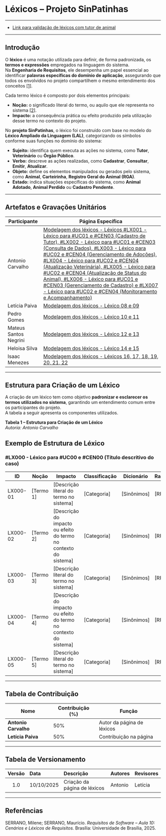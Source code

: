 # Léxicos – Projeto SinPatinhas

---

* [Link para validação de léxicos com tutor de animal](https://www.youtube.com/watch?v=q3XY4oEoQQo)

---

## Introdução

O **léxico** é uma notação utilizada para definir, de forma padronizada, os **termos e expressões** empregados na linguagem do sistema.  
Na **Engenharia de Requisitos**, ele desempenha um papel essencial ao identificar **palavras específicas do domínio de aplicação**, assegurando que todos os envolvidos no projeto compartilhem o mesmo entendimento dos conceitos <a id="anchor_1" href="#REF1">[1]</a>.

Cada termo léxico é composto por dois elementos principais:

- **Noção:** o significado literal do termo, ou aquilo que ele representa no sistema <a id="anchor_2" href="#REF2">[2]</a>.  
- **Impacto:** a consequência prática ou efeito produzido pela utilização desse termo no contexto do projeto.

No **projeto SinPatinhas**, o léxico foi construído com base no modelo do **Léxico Ampliado da Linguagem (LAL)**, categorizando os símbolos conforme suas funções no domínio do sistema:

- **Sujeito:** identifica quem executa as ações no sistema, como **Tutor**, **Veterinário** ou **Órgão Público**.  
- **Verbo:** descreve as ações realizadas, como **Cadastrar**, **Consultar**, **Emitir**, **Atualizar**.  
- **Objeto:** define os elementos manipulados ou gerados pelo sistema, como **Animal**, **Carteirinha**, **Registro Geral do Animal (RGA)**.  
- **Estado:** indica situações específicas do sistema, como **Animal Adotado**, **Animal Perdido** ou **Cadastro Pendente**.

---

## Artefatos e Gravações Unitários

| Participante | Página Específica |
|---------------|------------------|
| Antonio Carvalho | [Modelagem dos léxicos - Léxicos #LX001 - Léxico para #UC01 e #CEN03 (Cadastro de Tutor), #LX002 - Léxico para #UC01 e #CEN03 (Consulta de Dados), #LX003 - Léxico para #UC02 e #CEN04 (Gerenciamento de Adoções), #LX004 - Léxico para #UC02 e #CEN04 (Atualização Veterinária), #LX005 - Léxico para #UC02 e #CEN04 (Atualização de Status do Animal), #LX006 - Léxico para #UC01 e #CEN03 (Gerenciamento de Cadastro) e #LX007 - Léxico para #UC02 e #CEN04 (Monitoramento e Acompanhamento)](/modelagem/gravacoes/antonio/lexicos.md) |
| Letícia Paiva | [Modelagem dos léxicos - Léxico 08 e 09 ](/modelagem/gravacoes/leticia/lexicos.md) |
| Pedro Gomes | [Modelagem dos léxicos - Léxico 10 e 11](/modelagem/gravacoes/pedro/lexicos.md) |
| Mateus Santos Negrini | [Modelagem dos léxicos - Léxico 12 e 13 ](/modelagem/gravacoes/leticia/lexicos.md) |
| Heloisa Silva | [Modelagem dos léxicos - Léxico 14 e 15 ](/modelagem/gravacoes/mateus/lexicos.md) |
| Isaac Menezes | [Modelagem dos léxicos - Léxicos 16, 17, 18, 19, 20, 21, 22](/modelagem/gravacoes/isaac/lexicos.md) |
---

## Estrutura para Criação de um Léxico

A criação de um léxico tem como objetivo **padronizar e esclarecer os termos utilizados no sistema**, garantindo um entendimento comum entre os participantes do projeto.  
A tabela a seguir apresenta os componentes utilizados.

**Tabela 1 – Estrutura para Criação de um Léxico**  
*Autoria: Antonio Carvalho*

## Exemplo de Estrutura de Léxico

### #LX000 - Léxico para #UC00 e #CEN00 (Título descritivo do caso)

| ID        | Noção      | Impacto                                                                 | Classificação | Dicionário         | Rastreamento |
| ---------- | ---------- | ------------------------------------------------------------------------ | ------------- | ------------------ | ------------- |
| LX000-01   | [Termo 1]  | [Descrição literal do termo no sistema]                                 | [Categoria]   | [Sinônimos]        | [RF/UC/CEN]  |
| LX000-02   | [Termo 2]  | [Descrição do impacto ou efeito do termo no contexto do sistema]        | [Categoria]   | [Sinônimos]        | [RF/UC/CEN]  |
| LX000-03   | [Termo 3]  | [Descrição literal do termo no sistema]                                 | [Categoria]   | [Sinônimos]        | [RF/UC/CEN]  |
| LX000-04   | [Termo 4]  | [Descrição do impacto ou efeito do termo no contexto do sistema]        | [Categoria]   | [Sinônimos]        | [RF/UC/CEN]  |
| LX000-05   | [Termo 5]  | [Descrição literal do termo no sistema]                                 | [Categoria]   | [Sinônimos]        | [RF/UC/CEN]  |

---

## Tabela de Contribuição

| **Nome**              | **Contribuição (%)** | **Função**                  |
|------------------------|----------------------|-----------------------------|
| **Antonio Carvalho**   | 50%                 | Autor da página de léxicos  |
| **Letícia Paiva**   | 50%                 | Contribuição na página  |

---

## Tabela de Versionamento

| Versão | Data       | Descrição                                 | Autores | Revisores |
|:------:|:-----------|:------------------------------------------|:--------|:-----------|
| 1.0    | 10/10/2025 | Criação da página de léxicos  | Antonio | Letícia       |


---

## Referências

SERRANO, Milene; SERRANO, Maurício. *Requisitos de Software – Aula 10: Cenários e Léxicos de Requisitos.* Brasília: Universidade de Brasília, 2025.